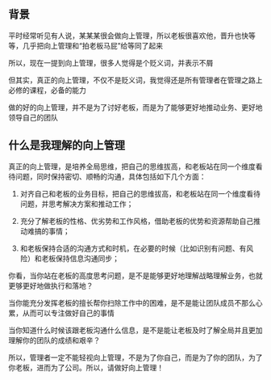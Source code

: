 ## **背景**

平时经常听见有人说，某某某很会做向上管理，所以老板很喜欢他，晋升也快等等，几乎把向上管理和“拍老板马屁”给等同了起来

所以，现在一提到向上管理，很多人觉得是个贬义词，并表示不屑

但其实，真正的向上管理，不仅不是贬义词，我觉得还是所有管理者在管理之路上必修的课程，必备的能力

做的好的向上管理，并不是为了讨好老板，而是为了能够更好地推动业务、更好地领导自己的团队

## **什么是我理解的向上管理**

真正的向上管理，是培养全局思维，把自己的思维拔高，和老板站在同一个维度看待问题，同时保持密切、顺畅的沟通，具体包括如下几个方面：

1. 对齐自己和老板的业务目标，把自己的思维拔高，和老板站在同一个维度看待问题，并思考解决方案和推动工作；

2. 充分了解老板的性格、优劣势和工作风格，借助老板的优势和资源帮助自己推动难搞的事情；

3. 和老板保持合适的沟通方式和时机，在必要的时候（比如识别有问题、有风险）和老板保持信息沟通同步；

你看，当你站在老板的高度思考问题，是不是能够更好地理解战略理解业务，也就更够更好地做执行和落地？

当你能充分发挥老板的擅长帮你扫除工作中的困难，是不是能让团队成员不那么心累，从而可以专注做好自己的事情

当你知道什么时候该跟老板沟通什么信息，是不是能让老板及时了解全局并且更加理解你的团队的成绩和艰辛？

所以，管理者一定不能轻视向上管理，不是为了你自己，而是为了你的团队，为了你老板，进而为了公司。所以，请做好向上管理！

